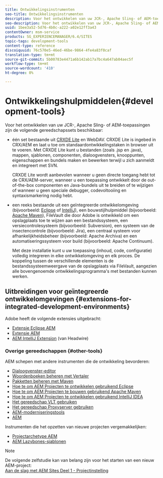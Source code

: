 ```yaml
---
title: Ontwikkelingsinstrumenten
seo-title: Ontwikkelingsinstrumenten
description: Voor het ontwikkelen van uw JCR-, Apache Sling- of AEM-toepassingen zijn een aantal gereedschapssets beschikbaar
seo-description: Voor het ontwikkelen van uw JCR-, Apache Sling- of AEM-toepassingen zijn een aantal gereedschapssets beschikbaar
uuid: 1bee3a52-5d76-4b0c-a222-a02e12ff3a43
contentOwner: msm-service
products: SG_EXPERIENCEMANAGER/6.4/SITES
topic-tags: development-tools
content-type: reference
discoiquuid: 76c570e5-46ed-46be-9864-4fe4a83f0caf
translation-type: tm+mt
source-git-commit: 5b00783e4471a6b142ab17a7bc4a647ab04aec5f
workflow-type: tm+mt
source-wordcount: '410'
ht-degree: 0%

---
```



# Ontwikkelingshulpmiddelen{#development-tools}

Voor het ontwikkelen van uw JCR-, Apache Sling- of AEM-toepassingen zijn de volgende gereedschapssets beschikbaar:

* één set bestaande uit [CRXDE Lite](/help/sites-developing/developing-with-crxde-lite.md) en WebDAV. CRXDE Lite is ingebed in CRX/AEM en laat u toe om standaardontwikkelingstaken in browser uit te voeren. Met CRXDE Lite kunt u bestanden (zoals .jsp en .java), mappen, sjablonen, componenten, dialoogvensters, knooppunten, eigenschappen en bundels maken en bewerken terwijl u zich aanmeldt en integreert met SVN.

   CRXDE Lite wordt aanbevolen wanneer u geen directe toegang hebt tot de CRX/AEM-server, wanneer u een toepassing ontwikkelt door de out-of-the-box componenten en Java-bundels uit te breiden of te wijzigen of wanneer u geen speciale debugger, codevoltooiing en syntaxismarkering nodig hebt.

* een reeks bestaande uit een geïntegreerde ontwikkelomgeving (bijvoorbeeld: [Eclipse](/help/sites-developing/howto-projects-eclipse.md) of [IntelliJ](/help/sites-developing/ht-intellij.md)), een bouwstijlhulpmiddel (bijvoorbeeld: [Apache Maven](/help/sites-developing/ht-projects-maven.md)), FileVault die door Adobe is ontwikkeld om een opslagplaats toe te wijzen aan een bestandssysteem, een versiecontrolesysteem (bijvoorbeeld: Subversion), een systeem van de insectencontrole (bijvoorbeeld: Jira), een centraal systeem voor afhankelijkheidsbeheer (bijvoorbeeld: Apache Archiva) en een automatiseringssysteem voor build (bijvoorbeeld: Apache Continuum).

   Met deze installatie kunt u uw toepassing (inhoud, code, configuratie) volledig integreren in elke ontwikkelomgeving en elk proces. De koppeling tussen de verschillende elementen is de bestandssysteemweergave van de opslagplaats via FileVault, aangezien alle bovengenoemde ontwikkelingsprogramma&#39;s met bestanden kunnen werken.

## Uitbreidingen voor geïntegreerde ontwikkelomgevingen {#extensions-for-integrated-development-environments}

Adobe heeft de volgende extensies uitgebracht:

* [Extensie Eclipse AEM](/help/sites-developing/aem-eclipse.md)
* [Extensie AEM](/help/sites-developing/aem-brackets.md)
* [AEM IntelliJ Extension](https://github.com/headwirecom/aem-ide-tooling-4-intellij/blob/master/documenation/AEM%20Tooling%20Plugin%20for%20IntelliJ%20IDEA.pdf)  (van Headwire)

### Overige gereedschappen {#other-tools}

AEM schepen met andere instrumenten die de ontwikkeling bevorderen:

* [Dialoogvenster-editor](/help/sites-developing/dialog-editor.md)
* [Woordenboeken beheren met Vertaler](/help/sites-developing/i18n-translator.md)
* [Pakketten beheren met Maven](/help/sites-developing/vlt-mavenplugin.md)
* [Hoe te om AEM Projecten te ontwikkelen gebruikend Eclipse](/help/sites-developing/howto-projects-eclipse.md)
* [Hoe te om AEM Projecten te bouwen gebruikend Apache Maven](/help/sites-developing/ht-projects-maven.md)
* [Hoe te om AEM Projecten te ontwikkelen gebruikend IntelliJ IDEA](/help/sites-developing/ht-intellij.md)
* [Het gereedschap VLT gebruiken](/help/sites-developing/ht-vlttool.md)
* [Het gereedschap Proxyserver gebruiken](/help/sites-developing/ht-proxy-server.md)
* [AEM-moderniseringstools](/help/sites-developing/modernization-tools.md)
* [AEM](/help/sites-developing/aem-repo-tool.md)

Instrumenten die het opzetten van nieuwe projecten vergemakkelijken:

* [Projectarchetype AEM](https://github.com/Adobe-Marketing-Cloud/aem-project-archetype)
* [AEM Lazybones-sjablonen](https://github.com/Adobe-Consulting-Services/lazybones-aem-templates)

>[!NOTE]
>
>De volgende zelfstudie kan van belang zijn voor het starten van een nieuw AEM-project:\
>[Aan de slag met AEM Sites Deel 1 - Projectinstelling](https://helpx.adobe.com/experience-manager/kt/sites/using/getting-started-wknd-tutorial-develop/part1.html)
